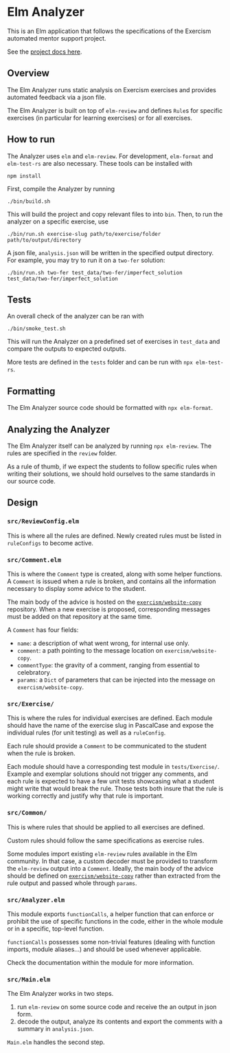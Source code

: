 # Elm Analyzer

This is an Elm application that follows the specifications of the Exercism automated mentor support project.

See the [project docs here](https://github.com/exercism/docs/tree/main/building/tooling/analyzers).

## Overview

The Elm Analyzer runs static analysis on Exercism exercises and provides automated feedback via a json file.

The Elm Analyzer is built on top of `elm-review` and defines `Rule`s for specific exercises (in particular for learning exercises) or for all exercises.

## How to run

The Analyzer uses `elm` and `elm-review`.
For development, `elm-format` and `elm-test-rs` are also necessary.
These tools can be installed with
```shell
npm install
```

First, compile the Analyzer by running
```shell
./bin/build.sh
```

This will build the project and copy relevant files to into `bin`. 
Then, to run the analyzer on a specific exercise, use

```shell
./bin/run.sh exercise-slug path/to/exercise/folder path/to/output/directory
```

A json file, `analysis.json` will be written in the specified output directory.
For example, you may try to run it on a `two-fer` solution:

```shell
./bin/run.sh two-fer test_data/two-fer/imperfect_solution test_data/two-fer/imperfect_solution
```

## Tests

An overall check of the analyzer can be ran with
```shell
./bin/smoke_test.sh
```

This will run the Analyzer on a predefined set of exercises in `test_data` and compare the outputs to expected outputs.

More tests are defined in the `tests` folder and can be run with `npx elm-test-rs`.

## Formatting

The Elm Analyzer source code should be formatted with `npx elm-format`.

## Analyzing the Analyzer

The Elm Analyzer itself can be analyzed by running `npx elm-review`. The rules are specified in the `review` folder.

As a rule of thumb, if we expect the students to follow specific rules when writing their solutions, we should hold ourselves to the same standards in our source code.

## Design

### `src/ReviewConfig.elm`

This is where all the rules are defined. 
Newly created rules must be listed in `ruleConfigs` to become active.

### `src/Comment.elm`

This is where the `Comment` type is created, along with some helper functions.
A `Comment` is issued when a rule is broken, and contains all the information necessary to display some advice to the student.

The main body of the advice is hosted on the [`exercism/website-copy`][website-copy-comments] repository. 
When a new exercise is proposed, corresponding messages must be added on that repository at the same time.

A `Comment` has four fields: 
- `name`: a description of what went wrong, for internal use only.
- `comment`: a path pointing to the message location on `exercism/website-copy`.
- `commentType`: the gravity of a comment, ranging from essential to celebratory.
- `params`: a `Dict` of parameters that can be injected into the message on `exercism/website-copy`.

### `src/Exercise/`

This is where the rules for individual exercises are defined. 
Each module should have the name of the exercise slug in PascalCase and expose the individual rules (for unit testing) as well as a `ruleConfig`.

Each rule should provide a `Comment` to be communicated to the student when the rule is broken.

Each module should have a corresponding test module in `tests/Exercise/`. 
Example and exemplar solutions should not trigger any comments, and each rule is expected to have a few unit tests showcasing what a student might write that would break the rule. 
Those tests both insure that the rule is working correctly and justify why that rule is important.

### `src/Common/`

This is where rules that should be applied to all exercises are defined.

Custom rules should follow the same specifications as exercise rules.

Some modules import existing `elm-review` rules available in the Elm community. 
In that case, a custom decoder must be provided to transform the `elm-review` output into a `Comment`. 
Ideally, the main body of the advice should be defined on [`exercism/website-copy`][website-copy-comments] rather than extracted from the rule output and passed whole through `params`.

### `src/Analyzer.elm`

This module exports `functionCalls`, a helper function that can enforce or prohibit the use of specific functions in the code, either in the whole module or in a specific, top-level function.

`functionCalls` possesses some non-trivial features (dealing with function imports, module aliases...) and should be used whenever applicable.

Check the documentation within the module for more information.

### `src/Main.elm`

The Elm Analyzer works in two steps.

1. run `elm-review` on some source code and receive the an output in json form.
2. decode the output, analyze its contents and export the comments with a summary in `analysis.json`.

`Main.elm` handles the second step.

[website-copy-comments]: https://github.com/exercism/website-copy/tree/main/analyzer-comments
